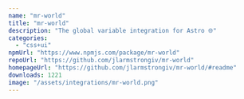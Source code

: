 ```yaml
---
name: "mr-world"
title: "mr-world"
description: "The global variable integration for Astro 🌐"
categories:
  - "css+ui"
npmUrl: "https://www.npmjs.com/package/mr-world"
repoUrl: "https://github.com/jlarmstrongiv/mr-world"
homepageUrl: "https://github.com/jlarmstrongiv/mr-world/#readme"
downloads: 1221
image: "/assets/integrations/mr-world.png"
---
```

